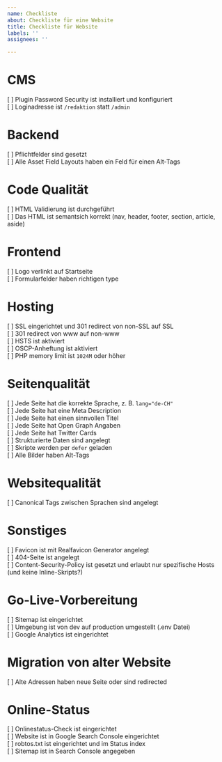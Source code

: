 ```yaml
---
name: Checkliste
about: Checkliste für eine Website
title: Checkliste für Website
labels: ''
assignees: ''

---
```


# CMS
[ ] Plugin Password Security ist installiert und konfiguriert  
[ ] Loginadresse ist `/redaktion` statt `/admin`

# Backend
[ ] Pflichtfelder sind gesetzt  
[ ] Alle Asset Field Layouts haben ein Feld für einen Alt-Tags

# Code Qualität
[ ] HTML Validierung ist durchgeführt  
[ ] Das HTML ist semantsich korrekt (nav, header, footer, section, article, aside)

# Frontend
[ ] Logo verlinkt auf Startseite  
[ ] Formularfelder haben richtigen type

# Hosting
[ ] SSL eingerichtet und 301 redirect von non-SSL auf SSL  
[ ] 301 redirect von www auf non-www  
[ ] HSTS ist aktiviert  
[ ] OSCP-Anheftung ist aktiviert  
[ ] PHP memory limit ist `1024M` oder höher

# Seitenqualität
[ ] Jede Seite hat die korrekte Sprache, z. B. `lang="de-CH"`  
[ ] Jede Seite hat eine Meta Description  
[ ] Jede Seite hat einen sinnvollen Titel  
[ ] Jede Seite hat Open Graph Angaben  
[ ] Jede Seite hat Twitter Cards  
[ ] Strukturierte Daten sind angelegt  
[ ] Skripte werden per `defer` geladen  
[ ] Alle Bilder haben Alt-Tags

# Websitequalität
[ ] Canonical Tags zwischen Sprachen sind angelegt  

# Sonstiges
[ ] Favicon ist mit Realfavicon Generator angelegt  
[ ] 404-Seite ist angelegt  
[ ] Content-Security-Policy ist gesetzt und erlaubt nur spezifische Hosts (und keine Inline-Skripts?)

# Go-Live-Vorbereitung
[ ] Sitemap ist eingerichtet  
[ ] Umgebung ist von dev auf production umgestellt (.env Datei)  
[ ] Google Analytics ist eingerichtet

# Migration von alter Website
[ ] Alte Adressen haben neue Seite oder sind redirected

# Online-Status
[ ] Onlinestatus-Check ist eingerichtet  
[ ] Website ist in Google Search Console eingerichtet  
[ ] robtos.txt ist eingerichtet und im Status index  
[ ] Sitemap ist in Search Console angegeben
